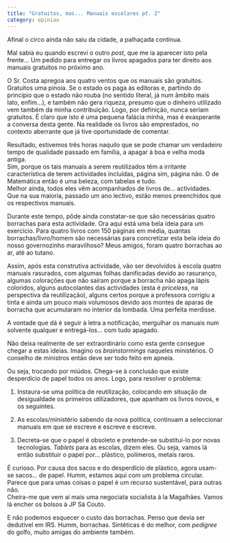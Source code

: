 ```yaml
---
title: "Gratuitos, mas... Manuais escolares pt. 2"
category: opiniao
---
```


Afinal o circo ainda não saiu da cidade, a palhaçada continua.

Mal sabia eu quando escrevi o outro *post*, que me ia aparecer isto pela frente... Um pedido para entregar os livros apagados para ter direito aos manuais gratuitos no próximo ano.

O Sr. Costa apregoa aos quatro ventos que os manuais são gratuitos. Gratuitos uma pinoia. Se o estado os paga às editoras e, partindo do princípio que o estado não rouba (no sentido literal, já num âmbito mais lato, enfim...), e também não gera riqueza, presumo que o dinheiro utilizado vem também da minha contribuição. Logo, por definição, nunca seriam gratuitos. É claro que isto é uma pequena falácia minha, mas é exasperante a conversa desta gente. Na realidade os livros são emprestados, no contexto aberrante que já tive oportunidade de comentar.

Resultado, estivemos três horas naquilo que se pode chamar um verdadeiro tempo de qualidade passado em família, a apagar à boa e velha moda antiga.\
Sim, porque os tais manuais a serem reutilizados têm a irritante característica de terem actividades incluídas, página sim, página não. O de Matemática então é uma beleza, com tabelas e tudo.\
Melhor ainda, todos eles vêm acompanhados de livros de... actividades. Que na sua maioria, passado um ano lectivo, estão menos preenchidos que os respectivos manuais.

Durante este tempo, pôde ainda constatar-se que são necessárias quatro borrachas para esta actividade. Ora aqui está uma bela ideia para um exercício. Para quatro livros com 150 páginas em média, quantas borrachas/livro/homem são necessárias para concretizar esta bela ideia do nosso governozinho maravilhoso? Meus amigos, foram quatro borrachas ao ar, até ao tutano.

Assim, após esta construtiva actividade, vão ser devolvidos à escola quatro manuais rasurados, com algumas folhas danificadas devido ao rasuranço, algumas colorações que não saíram porque a borracha não apaga lápis coloridos, alguns autocolantes das actividades (esta é *priceless*, na perspectiva da reutilização), alguns certos porque a professora corrigiu a tinta e ainda um pouco mais volumosos devido aos montes de aparas de borracha que acumularam no interior da lombada. Uma perfeita merdisse.

A vontade que dá é seguir à letra a notificação, mergulhar os manuais num solvente qualquer e entregá-los... com tudo apagado.

Não deixa realmente de ser extraordinário como esta gente consegue chegar a estas ideias. Imagino os *brainstormings* naqueles ministérios. O conselho de ministros então deve ser todo feito em apneia.

Ou seja, trocando por miúdos. Chega-se à conclusão que existe desperdício de papel todos os anos. Logo, para resolver o problema:

1) Instaura-se uma política de reutilização, colocando em situação de desigualdade os primeiros utilizadores, que apanham os livros novos, e os seguintes.

2) As escolas/ministério sabendo da nova política, continuam a seleccionar manuais em que se escreve e escreve e escreve.

3) Decreta-se que o papel é obsoleto e pretende-se substituí-lo por novas tecnologias. *Tablets* para as escolas, dizem eles. Ou seja, vamos lá então substituir o papel por... plástico, polímeros, metais raros.

É curioso. Por causa dos sacos e do desperdício de plástico, agora usam-se sacos... de papel. Humm, estamos aqui com um problema circular.\
Parece que para umas coisas o papel é um recurso sustentável, para outras não.\
Cheira-me que vem aí mais uma negociata socialista à la Magalhães. Vamos lá encher os bolsos à JP Sá Couto.

E não podemos esquecer o custo das borrachas. Penso que devia ser dedutível em IRS. Humm, borrachas. Sintéticas é do melhor, com *pedigree* do golfo, muito amigas do ambiente também.
